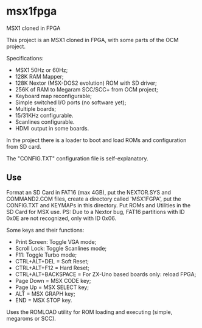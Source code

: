 # msx1fpga
MSX1 cloned in FPGA

This project is an MSX1 cloned in FPGA, with some parts of the OCM project.

Specifications:

- MSX1 50Hz or 60Hz;
- 128K RAM Mapper;
- 128K Nextor (MSX-DOS2 evolution) ROM with SD driver;
- 256K of RAM to Megaram SCC/SCC+ from OCM project;
- Keyboard map reconfigurable;
- Simple switched I/O ports (no software yet);
- Multiple boards;
- 15/31KHz configurable.
- Scanlines configurable.
- HDMI output in some boards.

In the project there is a loader to boot and load ROMs and configuration from SD card.

The "CONFIG.TXT" configuration file is self-explanatory.

## Use

Format an SD Card in FAT16 (max 4GB), put the NEXTOR.SYS and COMMAND2.COM files, create a directory called 'MSX1FGPA', put the CONFIG.TXT and KEYMAPs in this directory. Put ROMs and Utilities in the SD Card for MSX use.
PS: Due to a Nextor bug, FAT16 partitions with ID 0x0E are not recognized, only with ID 0x06.

Some keys and their functions:

 - Print Screen: Toggle VGA mode;
 - Scroll Lock: Toggle Scanlines mode;
 - F11: Toggle Turbo mode;
 - CTRL+ALT+DEL = Soft Reset;
 - CTRL+ALT+F12 = Hard Reset;
 - CTRL+ALT+BACKSPACE = For ZX-Uno based boards only: reload FPGA;
 - Page Down = MSX CODE key;
 - Page Up = MSX SELECT key;
 - ALT = MSX GRAPH key;
 - END = MSX STOP key.

Uses the ROMLOAD utility for ROM loading and executing (simple, megaroms or SCC).
